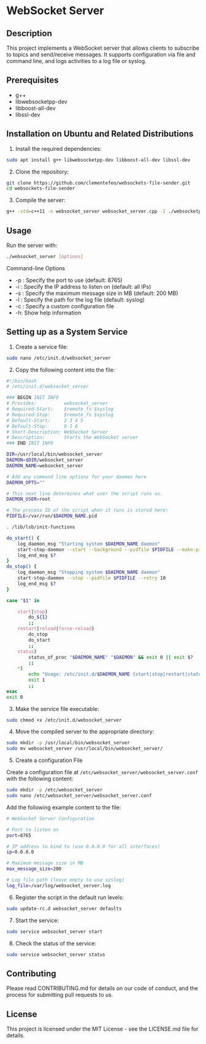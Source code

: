 # WebSocket Server

## Description

This project implements a WebSocket server that allows clients to subscribe to topics and send/receive messages. It supports configuration via file and command line, and logs activities to a log file or syslog.

## Prerequisites

- g++
- libwebsocketpp-dev
- libboost-all-dev
- libssl-dev

## Installation on Ubuntu and Related Distributions

1. Install the required dependencies:

```bash
sudo apt install g++ libwebsocketpp-dev libboost-all-dev libssl-dev
```
2. Clone the repository:

```bash
git clone https://github.com/clementefeo/websockets-file-sender.git
cd websockets-file-sender
```
3. Compile the server:

```bash
g++ -std=c++11 -o websocket_server websocket_server.cpp -I ./websocketpp -lboost_system -lboost_thread -lssl -lcrypto
```
## Usage

Run the server with:

```bash
./websocket_server [options]
```

Command-line Options

- -p <port>: Specify the port to use (default: 8765)
- -i <IP>: Specify the IP address to listen on (default: all IPs)
- -s <max size in MB>: Specify the maximum message size in MB (default: 200 MB)
- -l <log file path>: Specify the path for the log file (default: syslog)
- -c <config file>: Specify a custom configuration file
- -h: Show help information

## Setting up as a System Service

1. Create a service file:

```bash
sudo nano /etc/init.d/websocket_server
```
2. Copy the following content into the file:

```bash
#!/bin/bash
# /etc/init.d/websocket_server

### BEGIN INIT INFO
# Provides:          websocket_server
# Required-Start:    $remote_fs $syslog
# Required-Stop:     $remote_fs $syslog
# Default-Start:     2 3 4 5
# Default-Stop:      0 1 6
# Short-Description: WebSocket Server
# Description:       Starts the WebSocket server
### END INIT INFO

DIR=/usr/local/bin/websocket_server
DAEMON=$DIR/websocket_server
DAEMON_NAME=websocket_server

# Add any command line options for your daemon here
DAEMON_OPTS=""

# This next line determines what user the script runs as.
DAEMON_USER=root

# The process ID of the script when it runs is stored here:
PIDFILE=/var/run/$DAEMON_NAME.pid

. /lib/lsb/init-functions

do_start() {
    log_daemon_msg "Starting system $DAEMON_NAME daemon"
    start-stop-daemon --start --background --pidfile $PIDFILE --make-pidfile --user $DAEMON_USER --exec $DAEMON -- $DAEMON_OPTS
    log_end_msg $?
}
do_stop() {
    log_daemon_msg "Stopping system $DAEMON_NAME daemon"
    start-stop-daemon --stop --pidfile $PIDFILE --retry 10
    log_end_msg $?
}

case "$1" in

    start|stop)
        do_${1}
        ;;
    restart|reload|force-reload)
        do_stop
        do_start
        ;;
    status)
        status_of_proc "$DAEMON_NAME" "$DAEMON" && exit 0 || exit $?
        ;;
    *)
        echo "Usage: /etc/init.d/$DAEMON_NAME {start|stop|restart|status}"
        exit 1
        ;;
esac
exit 0
```

3. Make the service file executable:

```bash
sudo chmod +x /etc/init.d/websocket_server
```

4. Move the compiled server to the appropriate directory:

```bash
sudo mkdir -p /usr/local/bin/websocket_server
sudo mv websocket_server /usr/local/bin/websocket_server/
```

5. Create a configuration File

Create a configuration file at `/etc/websocket_server/websocket_server.conf` with the following content:

```bash
sudo mkdir -p /etc/websocket_server
sudo nano /etc/websocket_server/websocket_server.conf
```

Add the following example content to the file:

```bash
# WebSocket Server Configuration

# Port to listen on
port=8765

# IP address to bind to (use 0.0.0.0 for all interfaces)
ip=0.0.0.0

# Maximum message size in MB
max_message_size=200

# Log file path (leave empty to use syslog)
log_file=/var/log/websocket_server.log

```

6. Register the script in the default run levels:

```bash
sudo update-rc.d websocket_server defaults
```

7. Start the service:

```bash
sudo service websocket_server start
```
8. Check the status of the service:

```bash
sudo service websocket_server status
```

## Contributing
Please read CONTRIBUTING.md for details on our code of conduct, and the process for submitting pull requests to us.

## License
This project is licensed under the MIT License - see the LICENSE.md file for details.
